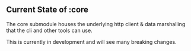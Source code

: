 ## Current State of :core

The core submodule houses the underlying http client & data marshalling that the cli and other tools can use. 

This is currently in development and will see many breaking changes.